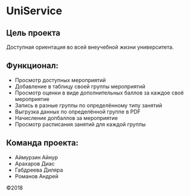 # UniService

## Цель проекта
   Доступная ориентация во всей внеучебной жизни университета.
   
## Функционал:
 - Просмотр доступных мероприятий
 - Добавление в таблицу своей группы мероприятий
 - Просмотр оценки в виде дополнительных баллов за каждое своё мероприятие
 - Запись в разные группы по определённому типу занятий
 - Выгрузка данных по определённой группе в PDF
 - Начисление допбаллов за мероприятие
 - Просмотр расписания занятий для каждой группы
 
## Команда проекта:
 - Аймурзин Айнур
 - Арахаров Диас
 - Габдреева Диляра
 - Романов Андрей
 
 

©2018
